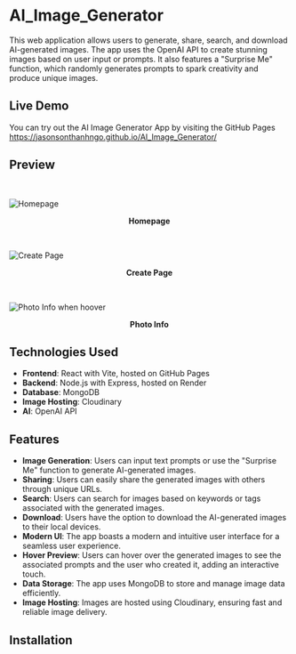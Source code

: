 # AI_Image_Generator

This web application allows users to generate, share, search, and download AI-generated images. The app uses the OpenAI API to create stunning images based on user input or prompts. It also features a "Surprise Me" function, which randomly generates prompts to spark creativity and produce unique images.

## Live Demo
You can try out the AI Image Generator App by visiting the GitHub Pages 
https://jasonsonthanhngo.github.io/AI_Image_Generator/

## Preview
 <br />

![Homepage](https://github.com/jasonsonthanhngo/AI_Image_Generator/assets/131301318/e59d61de-7938-49a2-8a44-e852e72cb6a2)

**<p align="center">Homepage</p>**  <br />

![Create Page](https://github.com/jasonsonthanhngo/AI_Image_Generator/assets/131301318/b8bf49c8-1ee5-46ab-9ea8-13f309030b54)

**<p align="center">Create Page</p>**  <br />

![Photo Info when hoover](https://github.com/jasonsonthanhngo/AI_Image_Generator/assets/131301318/cc6a892f-3654-4fa2-a5e2-1ebdf5996589)

**<p align="center">Photo Info</p>**


## Technologies Used

- **Frontend**: React with Vite, hosted on GitHub Pages
- **Backend**: Node.js with Express, hosted on Render
- **Database**: MongoDB
- **Image Hosting**: Cloudinary
- **AI**: OpenAI API 

## Features

- **Image Generation**: Users can input text prompts or use the "Surprise Me" function to generate AI-generated images.
- **Sharing**: Users can easily share the generated images with others through unique URLs.
- **Search**: Users can search for images based on keywords or tags associated with the generated images.
- **Download**: Users have the option to download the AI-generated images to their local devices.
- **Modern UI**: The app boasts a modern and intuitive user interface for a seamless user experience.
- **Hover Preview**: Users can hover over the generated images to see the associated prompts and the user who created it, adding an interactive touch.
- **Data Storage**: The app uses MongoDB to store and manage image data efficiently.
- **Image Hosting**: Images are hosted using Cloudinary, ensuring fast and reliable image delivery.

## Installation


